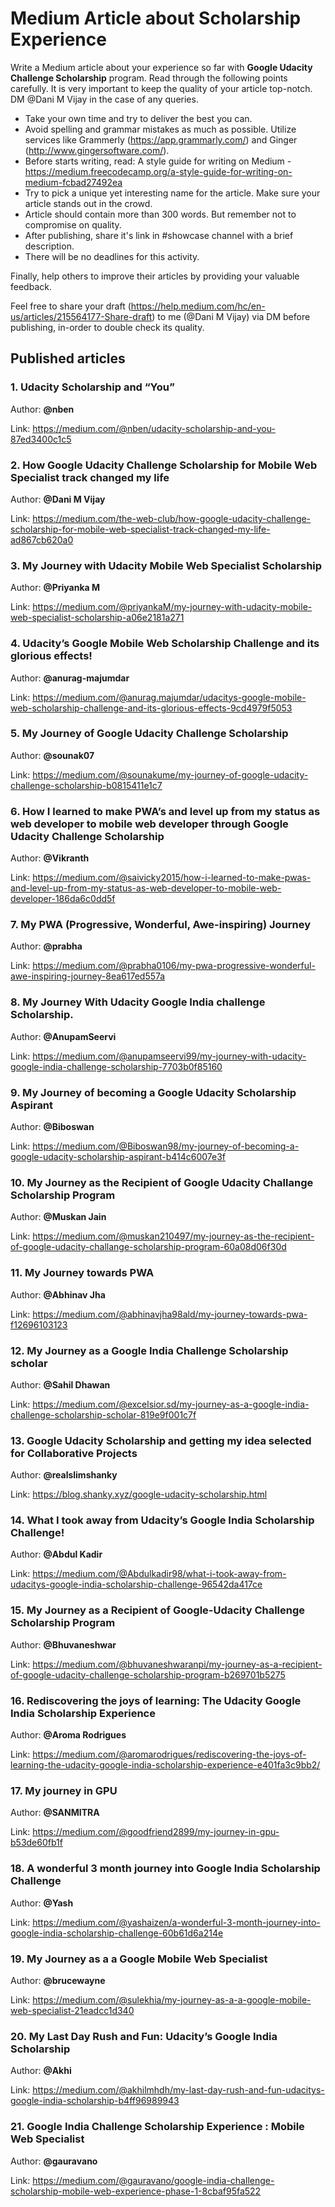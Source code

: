 # Medium Article about Scholarship Experience

Write a Medium article about your experience so far with **Google Udacity Challenge Scholarship** program. Read through the following points carefully. It is very important to keep the quality of your article top-notch. DM @Dani M Vijay in the case of any queries.

- Take your own time and try to deliver the best you can.
- Avoid spelling and grammar mistakes as much as possible. Utilize services like Grammerly (https://app.grammarly.com/) and Ginger (http://www.gingersoftware.com/).
- Before starts writing, read: A style guide for writing on Medium - https://medium.freecodecamp.org/a-style-guide-for-writing-on-medium-fcbad27492ea
- Try to pick a unique yet interesting name for the article. Make sure your article stands out in the crowd.
- Article should contain more than 300 words. But remember not to compromise on quality.
- After publishing, share it's link in #showcase channel with a brief description. 
- There will be no deadlines for this activity.

Finally, help others to improve their articles by providing your valuable feedback.

Feel free to share your draft (https://help.medium.com/hc/en-us/articles/215564177-Share-draft) to me (@Dani M Vijay) via DM before publishing, in-order to double check its quality.

## Published articles

### 1. Udacity Scholarship and “You” 

Author: **@nben**

Link: https://medium.com/@nben/udacity-scholarship-and-you-87ed3400c1c5

### 2. How Google Udacity Challenge Scholarship for Mobile Web Specialist track changed my life 

Author: **@Dani M Vijay** 

Link: https://medium.com/the-web-club/how-google-udacity-challenge-scholarship-for-mobile-web-specialist-track-changed-my-life-ad867cb620a0

### 3. My Journey with Udacity Mobile Web Specialist Scholarship

Author: **@Priyanka M** 

Link: https://medium.com/@priyankaM/my-journey-with-udacity-mobile-web-specialist-scholarship-a06e2181a271

### 4. Udacity’s Google Mobile Web Scholarship Challenge and its glorious effects! 

Author: **@anurag-majumdar** 

Link: https://medium.com/@anurag.majumdar/udacitys-google-mobile-web-scholarship-challenge-and-its-glorious-effects-9cd4979f5053

### 5. My Journey of Google Udacity Challenge Scholarship 

Author: **@sounak07** 

Link: https://medium.com/@sounakume/my-journey-of-google-udacity-challenge-scholarship-b0815411e1c7

### 6. How I learned to make PWA’s and level up from my status as web developer to mobile web developer through Google Udacity Challenge Scholarship 

Author: **@Vikranth** 

Link: https://medium.com/@saivicky2015/how-i-learned-to-make-pwas-and-level-up-from-my-status-as-web-developer-to-mobile-web-developer-186da6c0dd5f

### 7. My PWA (Progressive, Wonderful, Awe-inspiring) Journey

Author: **@prabha** 

Link: https://medium.com/@prabha0106/my-pwa-progressive-wonderful-awe-inspiring-journey-8ea617ed557a

### 8. My Journey With Udacity Google India challenge Scholarship.

Author: **@AnupamSeervi**

Link: https://medium.com/@anupamseervi99/my-journey-with-udacity-google-india-challenge-scholarship-7703b0f85160

### 9. My Journey of becoming a Google Udacity Scholarship Aspirant

Author: **@Biboswan**

Link: https://medium.com/@Biboswan98/my-journey-of-becoming-a-google-udacity-scholarship-aspirant-b414c6007e3f

### 10. My Journey as the Recipient of Google Udacity Challange Scholarship Program

Author: **@Muskan Jain**

Link: https://medium.com/@muskan210497/my-journey-as-the-recipient-of-google-udacity-challange-scholarship-program-60a08d06f30d

### 11. My Journey towards PWA

Author: **@Abhinav Jha**

Link: https://medium.com/@abhinavjha98ald/my-journey-towards-pwa-f12696103123

### 12. My Journey as a Google India Challenge Scholarship scholar

Author: **@Sahil Dhawan**

Link: https://medium.com/@excelsior.sd/my-journey-as-a-google-india-challenge-scholarship-scholar-819e9f001c7f

### 13. Google Udacity Scholarship and getting my idea selected for Collaborative Projects

Author: **@realslimshanky**

Link: https://blog.shanky.xyz/google-udacity-scholarship.html

### 14. What I took away from Udacity’s Google India Scholarship Challenge!

Author: **@Abdul Kadir**

Link: https://medium.com/@Abdulkadir98/what-i-took-away-from-udacitys-google-india-scholarship-challenge-96542da417ce

### 15. My Journey as a Recipient of Google-Udacity Challenge Scholarship Program

Author: **@Bhuvaneshwar**

Link: https://medium.com/@bhuvaneshwaranpi/my-journey-as-a-recipient-of-google-udacity-challenge-scholarship-program-b269701b5275

### 16. Rediscovering the joys of learning: The Udacity Google India Scholarship Experience

Author: **@Aroma Rodrigues**

Link: https://medium.com/@aromarodrigues/rediscovering-the-joys-of-learning-the-udacity-google-india-scholarship-experience-e401fa3c9bb2/

### 17. My journey in GPU

Author: **@SANMITRA**

Link: https://medium.com/@goodfriend2899/my-journey-in-gpu-b53de60fb1f

### 18. A wonderful 3 month journey into Google India Scholarship Challenge

Author: **@Yash**

Link: https://medium.com/@yashaizen/a-wonderful-3-month-journey-into-google-india-scholarship-challenge-60b61d6a214e

### 19. My Journey as a a Google Mobile Web Specialist

Author: **@brucewayne**

Link: https://medium.com/@sulekhia/my-journey-as-a-a-google-mobile-web-specialist-21eadcc1d340

### 20. My Last Day Rush and Fun: Udacity’s Google India Scholarship

Author: **@Akhi**

Link: https://medium.com/@akhilmhdh/my-last-day-rush-and-fun-udacitys-google-india-scholarship-b4ff96989943

### 21. Google India Challenge Scholarship Experience : Mobile Web Specialist

Author: **@gauravano**

Link: https://medium.com/@gauravano/google-india-challenge-scholarship-mobile-web-experience-phase-1-8cbaf95fa522
